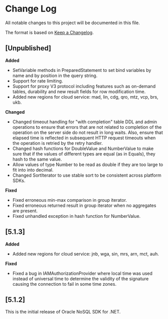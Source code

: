 # Change Log

All notable changes to this project will be documented in this file.

The format is based on [Keep a Changelog](http://keepachangelog.com/).

## [Unpublished]

**Added**

* SetVariable methods in PreparedStatement to set bind variables by name and
by position in the query string.
* Support for rate limiting.
* Support for proxy V3 protocol including features such as on-demand tables,
durability and new result fields for row modification time.
* Added new regions for cloud service: mad, lin, cdg, qro, mtz, vcp, brs, ukb.

**Changed**

* Changed timeout handling for "with completion" table DDL and admin
operations to ensure that errors that are not related to completion of the
operation on the server side do not result in long waits.  Also, ensure that
elapsed time is reflected in subsequent HTTP request timeouts when the
operation is retried by the retry handler.
* Changed hash functions for DoubleValue and NumberValue to make sure that if
the values of different types are equal (as in Equals), they hash to the same
value.
* Allow values of type Number to be read as double if they are too large to
fit into into decimal.
* Changed SortIterator to use stable sort to be consistent across platform
SDKs.

**Fixed**

* Fixed erroneous min-max comparison in group iterator.
* Fixed erroneous returned result in group iterator when no aggregates are
present.
* Fixed unhandled exception in hash function for NumberValue.

## [5.1.3]

**Added**

* Added new regions for cloud service: jnb, wga, sin, mrs, arn, mct, auh.

**Fixed**

* Fixed a bug in IAMAuthorizationProvider where local time was used instead of
universal time to determine the validity of the signature causing the
connection to fail in some time zones.

## [5.1.2]

This is the initial release of Oracle NoSQL SDK for .NET.
